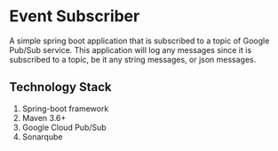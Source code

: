 # Event Subscriber 
A simple spring boot application that is subscribed to a topic of Google Pub/Sub service. This application will log any messages since it is subscribed to a topic, be it any string messages, or json messages.

## Technology Stack
1. Spring-boot framework
2. Maven 3.6+
3. Google Cloud Pub/Sub
4. Sonarqube


